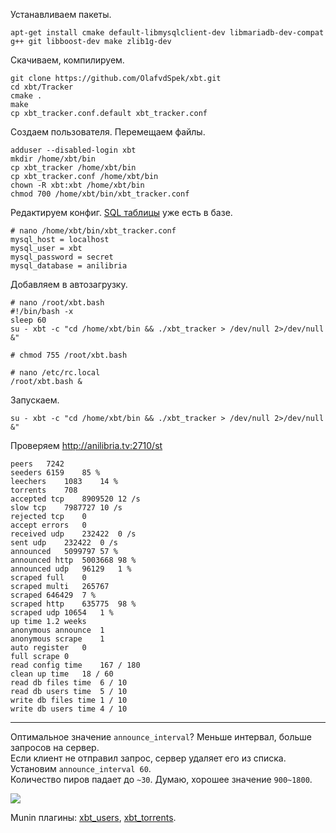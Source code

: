 Устанавливаем пакеты.
```
apt-get install cmake default-libmysqlclient-dev libmariadb-dev-compat g++ git libboost-dev make zlib1g-dev
```

Скачиваем, компилируем.
```
git clone https://github.com/OlafvdSpek/xbt.git
cd xbt/Tracker
cmake .
make
cp xbt_tracker.conf.default xbt_tracker.conf
```

Создаем пользователя. Перемещаем файлы.
```
adduser --disabled-login xbt
mkdir /home/xbt/bin
cp xbt_tracker /home/xbt/bin
cp xbt_tracker.conf /home/xbt/bin
chown -R xbt:xbt /home/xbt/bin
chmod 700 /home/xbt/bin/xbt_tracker.conf
```

Редактируем конфиг. <a href="https://github.com/OlafvdSpek/xbt/blob/master/Tracker/xbt_tracker.sql">SQL таблицы</a> уже есть в базе.
```
# nano /home/xbt/bin/xbt_tracker.conf
mysql_host = localhost
mysql_user = xbt
mysql_password = secret
mysql_database = anilibria
```

Добавляем в автозагрузку.
```
# nano /root/xbt.bash
#!/bin/bash -x
sleep 60
su - xbt -c "cd /home/xbt/bin && ./xbt_tracker > /dev/null 2>/dev/null &"

# chmod 755 /root/xbt.bash

# nano /etc/rc.local
/root/xbt.bash &
```

Запускаем.
```
su - xbt -c "cd /home/xbt/bin && ./xbt_tracker > /dev/null 2>/dev/null &"
```

Проверяем http://anilibria.tv:2710/st
```
peers	7242
seeders	6159	85 %
leechers	1083	14 %
torrents	708
accepted tcp	8909520	12 /s
slow tcp	7987727	10 /s
rejected tcp	0
accept errors	0
received udp	232422	0 /s
sent udp	232422	0 /s
announced	5099797	57 %
announced http	5003668	98 %
announced udp	96129	1 %
scraped full	0
scraped multi	265767
scraped	646429	7 %
scraped http	635775	98 %
scraped udp	10654	1 %
up time	1.2 weeks
anonymous announce	1
anonymous scrape	1
auto register	0
full scrape	0
read config time	167 / 180
clean up time	18 / 60
read db files time	6 / 10
read db users time	5 / 10
write db files time	1 / 10
write db users time	4 / 10
```

<hr/>

Оптимальное значение `announce_interval`? Меньше интервал, больше запросов на сервер.<br/>
Если клиент не отправил запрос, сервер удаляет его из списка. Установим `announce_interval 60`.<br/>
Количество пиров падает до `~30`. Думаю, хорошее значение `900~1800`.<br/>

<img src="https://blog.poiuty.com/wp-content/uploads/2013/07/xbt_users-day.png">

Munin плагины: <a href="https://github.com/icantbelieveitworks/docs/blob/master/lepus/munin/xbt_users">xbt_users</a>, <a href="https://github.com/icantbelieveitworks/docs/blob/master/lepus/munin/xbt_torrents">xbt_torrents</a>.
